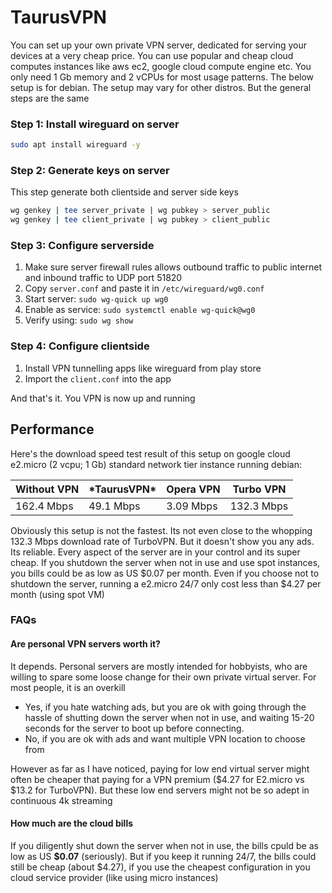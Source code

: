 # TaurusVPN
You can set up your own private VPN server, dedicated for serving your devices at a very cheap price. You can use popular and cheap cloud computes instances like aws ec2, google cloud compute engine etc. You only need 1 Gb memory and 2 vCPUs for most usage patterns. The below setup is for debian. The setup may vary for other distros. But the general steps are the same

### Step 1: Install wireguard on server
```sh
sudo apt install wireguard -y
```

### Step 2: Generate keys on server
This step generate both clientside and server side keys
```sh
wg genkey | tee server_private | wg pubkey > server_public
wg genkey | tee client_private | wg pubkey > client_public
```

### Step 3: Configure serverside
1. Make sure server firewall rules allows outbound traffic to public internet and inbound traffic to UDP port 51820
1. Copy `server.conf` and paste it in `/etc/wireguard/wg0.conf`
2. Start server: `sudo wg-quick up wg0`
3. Enable as service: `sudo systemctl enable wg-quick@wg0`
4. Verify using: `sudo wg show`

### Step 4: Configure clientside
1. Install VPN tunnelling apps like wireguard from play store
2. Import the `client.conf` into the app

And that's it. You VPN is now up and running

## Performance

Here's the download speed test result of this setup on google cloud e2.micro (2 vcpu; 1 Gb) standard network tier instance running debian:

| Without VPN | \*TaurusVPN\* | Opera VPN | Turbo VPN  |
|-------------|---------------|-----------|------------|
| 162.4 Mbps  | 49.1 Mbps     | 3.09 Mbps | 132.3 Mbps |

Obviously this setup is not the fastest. Its not even close to the whopping 132.3 Mbps download rate of TurboVPN. But it doesn't show you any ads. Its reliable. Every aspect of the server are in your control and its super cheap. If you shutdown the server when not in use and use spot instances, you bills could be as low as US $0.07 per month. Even if you choose not to shutdown the server, running a e2.micro 24/7 only cost less than $4.27 per month (using spot VM)

### FAQs

#### Are personal VPN servers worth it?
It depends. Personal servers are mostly intended for hobbyists, who are willing to spare some loose change for their own private virtual server. For most people, it is an overkill

- Yes, if you hate watching ads, but you are ok with going through the hassle of shutting down the server when not in use, and waiting 15-20 seconds for the server to boot up before connecting.
- No, if you are ok with ads and want multiple VPN location to choose from

However as far as I have noticed, paying for low end virtual server might often be cheaper that paying for a VPN premium ($4.27 for E2.micro vs $13.2 for TurboVPN). But these low end servers might not be so adept in continuous 4k streaming

#### How much are the cloud bills
If you diligently shut down the server when not in use, the bills cpuld be as low as US **$0.07** (seriously). But if you keep it running 24/7, the bills could still be cheap (about $4.27), if you use the cheapest configuration in you cloud service provider (like using micro instances)
